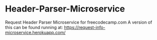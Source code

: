 # Header-Parser-Microservice
Request Header Parser Microservice for freecodecamp.com
A version of this can be found running at: https://request-info-microservice.herokuapp.com/
